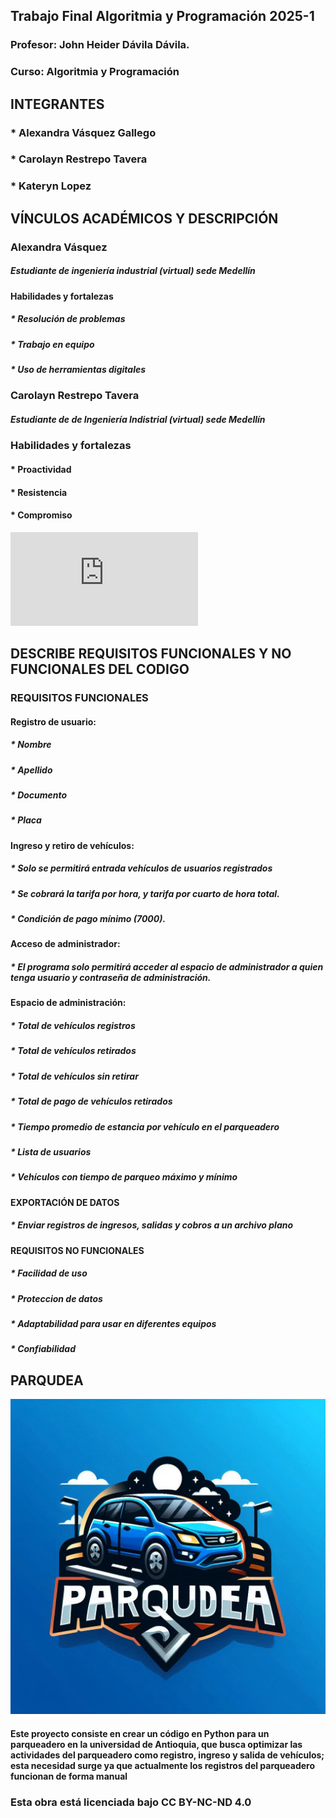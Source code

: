 ## Trabajo Final Algoritmia y Programación 2025-1
### Profesor: John Heider Dávila Dávila.
### Curso: Algoritmia y Programación

## INTEGRANTES
### * Alexandra Vásquez Gallego
### * Carolayn Restrepo Tavera
### * Kateryn Lopez


## VÍNCULOS ACADÉMICOS Y DESCRIPCIÓN

### Alexandra Vásquez
##### Estudiante de ingeniería industrial (virtual) sede Medellín
#### Habilidades y fortalezas
#####  * Resolución de problemas
#####  * Trabajo en equipo
#####  * Uso de herramientas digitales

### Carolayn Restrepo Tavera
##### Estudiante de de Ingeniería Indistrial (virtual) sede Medellín

### Habilidades y fortalezas
####  * Proactividad
####  * Resistencia
####  * Compromiso

![ACTA DE ENTENDIMIENTO](https://github.com/Alexandra-vasquez/Trabajo-final-_1/blob/main/ACTA%20DE%20ENTENDIMIENTO.pdf)


## DESCRIBE REQUISITOS FUNCIONALES Y NO FUNCIONALES DEL CODIGO

### REQUISITOS FUNCIONALES 
#### Registro de usuario:
##### * Nombre
##### * Apellido
##### * Documento
##### * Placa

#### Ingreso y retiro de vehículos:
##### * Solo se permitirá entrada vehículos de usuarios registrados
##### * Se cobrará la tarifa por hora, y tarifa por cuarto de hora total.
##### * Condición de pago mínimo (7000).

#### Acceso de administrador: 
##### * El programa solo permitirá acceder al espacio de administrador a quien tenga usuario y contraseña de administración.
#### Espacio de administración:
##### * Total de vehículos registros
##### * Total de vehículos retirados
##### * Total de vehículos sin retirar
##### * Total de pago de vehículos retirados
##### * Tiempo promedio de estancia por vehículo en el parqueadero
##### * Lista de usuarios
##### * Vehículos con tiempo de parqueo máximo y mínimo


#### EXPORTACIÓN DE DATOS
##### * Enviar registros de ingresos, salidas y cobros a un archivo plano


#### REQUISITOS NO FUNCIONALES 
##### * Facilidad de uso
##### * Proteccion de datos
##### * Adaptabilidad para usar en diferentes equipos
##### * Confiabilidad


## PARQUDEA

![logo](_69d15de4-b5a9-44d2-ad32-344f9d5e7cf0.jpg)

#### Este proyecto consiste en crear un código en Python para un parqueadero en la universidad de Antioquia, que busca optimizar las actividades del parqueadero como registro, ingreso y salida de vehículos; esta necesidad surge ya que actualmente los registros del parqueadero funcionan de forma manual

### Esta obra está licenciada bajo CC BY-NC-ND 4.0      


